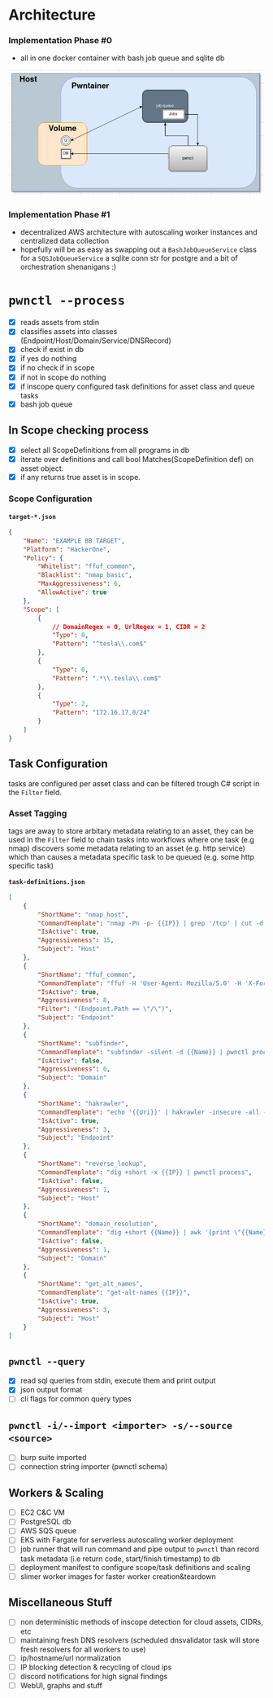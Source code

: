 
# Architecture

### Implementation Phase #0

- all in one docker container with bash job queue and sqlite db

![arch-phase0](img/arch-phase0.png)

### Implementation Phase #1

- decentralized AWS architecture with autoscaling worker instances and centralized data collection
- hopefully will be as easy as swapping out a `BashJobQueueService` class for a `SQSJobQueueService` a sqlite conn str for postgre and a bit of orchestration shenanigans :)

# `pwnctl --process`

- [x] reads assets from stdin
- [x] classifies assets into classes (Endpoint/Host/Domain/Service/DNSRecord)
- [x] check if exist in db
- [x] if yes do nothing
- [x] if no check if in scope
- [x] if not in scope do nothing
- [x] if inscope query configured task definitions for asset class and queue tasks
- [x] bash job queue

## In Scope checking process

- [x] select all ScopeDefinitions from all programs in db
- [x] iterate over definitions and call bool Matches(ScopeDefinition def) on asset object.
- [x] if any returns true asset is in scope.

### Scope Configuration
**`target-*.json`**
```JSON
{
    "Name": "EXAMPLE BB TARGET",
    "Platform": "HackerOne",
    "Policy": {
        "Whitelist": "ffuf_common",
        "Blacklist": "nmap_basic",
        "MaxAggressiveness": 6,
        "AllowActive": true
    },
    "Scope": [
        {
			// DomainRegex = 0, UrlRegex = 1, CIDR = 2
            "Type": 0,
            "Pattern": "^tesla\\.com$"
        },
        {
            "Type": 0,
            "Pattern": ".*\\.tesla\\.com$"
        },
        {
            "Type": 2,
            "Pattern": "172.16.17.0/24"
        }
    ]
}
```

## Task Configuration

tasks are configured per asset class and can be filtered trough C# script in the `Filter` field. 

### Asset Tagging

tags are away to store arbitary metadata relating to an asset, they can be used in the `Filter` field to chain tasks into workflows where one task (e.g nmap) discovers some metadata relating to an asset (e.g. http service) which than causes a metadata specific task to be queued (e.g. some http specific task)

**`task-definitions.json`**
```JSON
[
    {
        "ShortName": "nmap_host",
        "CommandTemplate": "nmap -Pn -p- {{IP}} | grep '/tcp' | cut -d '/' -f 1 | while read port; do echo \"{{IP}}:$port\"; done | pwnctl process",
        "IsActive": true,
        "Aggressiveness": 15,
        "Subject": "Host"
    },
    {
        "ShortName": "ffuf_common",
        "CommandTemplate": "ffuf -H 'User-Agent: Mozilla/5.0' -H 'X-Forwarded-For: 127.0.0.1' -w /tools/wordlist/SecLists/Discovery/Web-Content/common.txt {{Uri}}/FUZZ | grep Status | awk '{print $1}' | while read path; do echo \"{{Uri}}$path\"; done | pwnctl process",
        "IsActive": true,
        "Aggressiveness": 8,
        "Filter": "(Endpoint.Path == \"/\")",
        "Subject": "Endpoint"
    },
    {
        "ShortName": "subfinder",
        "CommandTemplate": "subfinder -silent -d {{Name}} | pwnctl process",
        "IsActive": false,
        "Aggressiveness": 0,
        "Subject": "Domain"
    },
    {
        "ShortName": "hakrawler",
        "CommandTemplate": "echo '{{Uri}}' | hakrawler -insecure -all -plain -headers 'User-Agent: Mozilla/5.0' | pwnctl process",
        "IsActive": true,
        "Aggressiveness": 3,
        "Subject": "Endpoint"
    },
    {
        "ShortName": "reverse_lookup",
        "CommandTemplate": "dig +short -x {{IP}} | pwnctl process",
        "IsActive": false,
        "Aggressiveness": 1,
        "Subject": "Host"
    },
    {
        "ShortName": "domain_resolution",
        "CommandTemplate": "dig +short {{Name}} | awk '{print \"{{Name}} IN A \" $1}'| pwnctl process",
        "IsActive": false,
        "Aggressiveness": 1,
        "Subject": "Domain"
    },
    {
        "ShortName": "get_alt_names",
        "CommandTemplate": "get-alt-names {{IP}}",
        "IsActive": true,
        "Aggressiveness": 3,
        "Subject": "Host"
    }
]
```

## `pwnctl --query`

- [x] read sql queries from stdin, execute them and print output
- [x] json output format
- [ ] cli flags for common query types

## `pwnctl -i/--import <importer> -s/--source <source>`

- [ ] burp suite imported
- [ ] connection string importer (pwnctl schema)

## Workers & Scaling

- [ ] EC2 C&C VM 
- [ ] PostgreSQL db
- [ ] AWS SQS queue 
- [ ] EKS with Fargate for serverless autoscaling worker deployment
- [ ] job runner that will run command and pipe output to `pwnctl` than record task metadata (i.e return code, start/finish timestamp) to db
- [ ] deployment manifest to configure scope/task definitions and scaling
- [ ] slimer worker images for faster worker creation&teardown

## Miscellaneous Stuff

- [ ] non deterministic methods of inscope detection for cloud assets, CIDRs, etc
- [ ] maintaining fresh DNS resolvers (scheduled dnsvalidator task will store fresh resolvers for all workers to use)
- [ ] ip/hostname/url normalization
- [ ] IP blocking detection & recycling of cloud ips
- [ ] discord notifications for high signal findings
- [ ] WebUI, graphs and stuff

